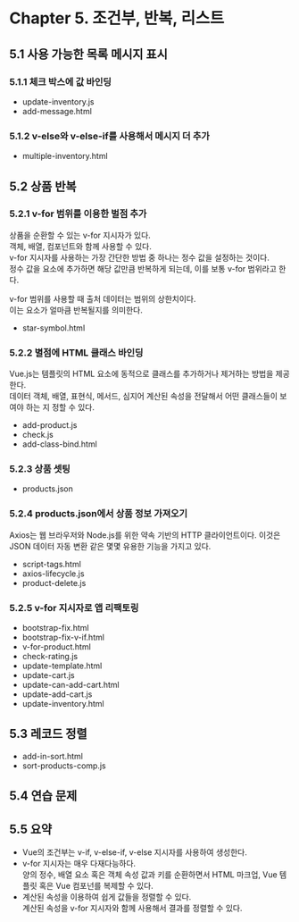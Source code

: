 # Chapter 5. 조건부, 반복, 리스트

## 5.1 사용 가능한 목록 메시지 표시

### 5.1.1 체크 박스에 값 바인딩

- update-inventory.js
- add-message.html

### 5.1.2 v-else와 v-else-if를 사용해서 메시지 더 추가

- multiple-inventory.html

## 5.2 상품 반복

### 5.2.1 v-for 범위를 이용한 벌점 추가

상품을 순환할 수 있는 v-for 지시자가 있다.  
객체, 배열, 컴포넌트와 함께 사용할 수 있다.  
v-for 지시자를 사용하는 가장 간단한 방법 중 하나는 정수 값을 설정하는 것이다.  
정수 값을 요소에 추가하면 해당 값만큼 반복하게 되는데, 이를 보통 v-for 범위라고 한다.

v-for 범위를 사용할 때 출처 데이터는 범위의 상한치이다.  
이는 요소가 얼마큼 반복될지를 의미한다.

- star-symbol.html

### 5.2.2 별점에 HTML 클래스 바인딩

Vue.js는 템플릿의 HTML 요소에 동적으로 클래스를 추가하거나 제거하는 방법을 제공한다.  
데이터 객체, 배열, 표현식, 메서드, 심지어 계산된 속성을 전달해서 어떤 클래스들이 보여야 하는 지 정할 수 있다.

- add-product.js
- check.js
- add-class-bind.html

### 5.2.3 상품 셋팅

- products.json

### 5.2.4 products.json에서 상품 정보 가져오기

Axios는 웹 브라우저와 Node.js를 위한 약속 기반의 HTTP 클라이언트이다.
이것은 JSON 데이터 자동 변환 같은 몇몇 유용한 기능을 가지고 있다.

- script-tags.html
- axios-lifecycle.js
- product-delete.js

### 5.2.5 v-for 지시자로 앱 리팩토링

- bootstrap-fix.html
- bootstrap-fix-v-if.html
- v-for-product.html
- check-rating.js
- update-template.html
- update-cart.js
- update-can-add-cart.html
- update-add-cart.js
- update-inventory.html

## 5.3 레코드 정렬

- add-in-sort.html
- sort-products-comp.js

## 5.4 연습 문제

## 5.5 요약

- Vue의 조건부는 v-if, v-else-if, v-else 지시자를 사용하여 생성한다.
- v-for 지시자는 매우 다재다능하다.  
  양의 정수, 배열 요소 혹은 객체 속성 값과 키를 순환하면서 HTML 마크업, Vue 템플릿 혹은 Vue 컴포넌를 복제할 수 있다.
- 계산된 속성을 이용하여 쉽게 값들을 정렬할 수 있다.  
  계산된 속성을 v-for 지시자와 함께 사용해서 결과를 정렬할 수 있다.

